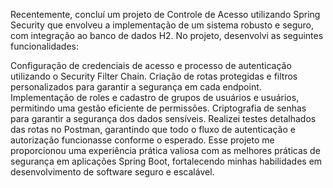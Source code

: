 Recentemente, concluí um projeto de Controle de Acesso utilizando Spring Security que envolveu a implementação de um sistema robusto e seguro, com integração ao banco de dados H2. No projeto, desenvolvi as seguintes funcionalidades:

Configuração de credenciais de acesso e processo de autenticação utilizando o Security Filter Chain.
Criação de rotas protegidas e filtros personalizados para garantir a segurança em cada endpoint.
Implementação de roles e cadastro de grupos de usuários e usuários, permitindo uma gestão eficiente de permissões.
Criptografia de senhas para garantir a segurança dos dados sensíveis.
Realizei testes detalhados das rotas no Postman, garantindo que todo o fluxo de autenticação e autorização funcionasse conforme o esperado.
Esse projeto me proporcionou uma experiência prática valiosa com as melhores práticas de segurança em aplicações Spring Boot, fortalecendo minhas habilidades em desenvolvimento de software seguro e escalável.



